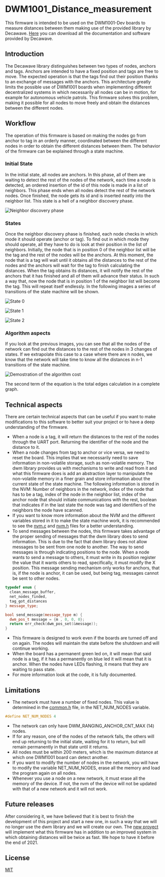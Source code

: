 # DWM1001_Distance_measurement

This firmware is intended to be used on the DWM1001-Dev boards to measure distances between them making use of the provided library by Decawave.
[Here](https://www.decawave.com/product/dwm1001-development-board/) you can download all the documentation and software provided by Decawave.

## Introduction
The Decawave library distinguishes between two types of nodes, anchors and tags. Anchors are intended to have a fixed position and tags are free to move. The expected operation is that the tags find out their position thanks to an exchange of messages with the anchors. This architecture greatly limits the possible use of DWM1001 boards when implementing different decentralized systems in which necessarily all nodes can be in motion, for example for autonomous vehicle patrols. This firmware solves this problem, making it possible for all nodes to move freely and obtain the distances between the different nodes.

## Workflow
The operation of this firmware is based on making the nodes go from anchor to tag in an orderly manner, coordinated between the different nodes in order to obtain the different distances between them. The behavior of the firmware can be explained through a state machine.

### Initial State
In the initial state, all nodes are anchors. In this phase, all of them are waiting to detect the rest of the nodes of the network, each time a node is detected, an ordered insertion of the id of this node is made in a list of neighbors. This phase ends when all nodes detect the rest of the network nodes. Once finished, the node gets its id and is inserted neatly into the neighbor list. This state is a hell of a neighbor discovery phase.

![Neighbor discovery phase](https://github.com/UCM-237/DWM1001_Distances_measurement/blob/main/assets/Neighbor%20discovery%20phase.png)

### States
Once the neighbor discovery phase is finished, each node checks in which mode it should operate (anchor or tag). To find out in which mode they should operate, all they have to do is look at their position in the list of neighbors. Initially, the node that is in position 0 of the neighbor list will be the tag and the rest of the nodes will be the anchors. At this moment, the node that is a tag will wait until it obtains all the distances to the rest of the nodes and the anchors will wait for the tag to finish calculating the distances. When the tag obtains its distances, it will notify the rest of the anchors that it has finished and all of them will advance their status. In such a way that, now the node that is in position 1 of the neighbor list will become the tag. This will repeat itself endlessly. In the following images a series of transitions of the state machine will be shown.

![State 0](https://github.com/UCM-237/DWM1001_Distances_measurement/blob/main/assets/State%200.png)

![State 1](https://github.com/UCM-237/DWM1001_Distances_measurement/blob/main/assets/State%201.png)

![State 2](https://github.com/UCM-237/DWM1001_Distances_measurement/blob/main/assets/State%202.png)

### Algorithm aspects
If you look at the previous images, you can see that all the nodes of the network can find out the distances to the rest of the nodes in 3 changes of states. If we extrapolate this case to a case where there are n nodes, we know that the network will take time to know all the distances in n-1 transitions of the state machine.

![Demostration of the algorithm cost](https://github.com/UCM-237/DWM1001_Distances_measurement/blob/main/assets/Standar%20method%20formula.gif)

The second term of the equation is the total edges calculation in a complete graph.

## Technical aspects
There are certain technical aspects that can be useful if you want to make modifications to this software to better suit your project or to have a deep understanding of the firmware.

* When a node is a tag, it will return the distances to the rest of the nodes through the UART port. Returning the identifier of the node and the distance to it.
* When a node changes from tag to anchor or vice versa, we need to reset the board. This implies that we necessarily need to save information in non-volatile storage, such as non-volatile memory. The dwm library provides us with mechanisms to write and read from it and what this firmware does is add an abstraction layer to manipulate the non-volatile memory in a finer grain and store information about the current state of the state machine. The following information is stored in the NVM:
Number of neighbors in the network, index of the node that has to be a tag, index of the node in the neighbor list, index of the anchor node that should initiate communications with the rest, boolean that indicates if in the last state the node was tag and identifiers of the neighbors the node have scanned.
* If you want to know more information about the NVM and the different variables stored in it to make the state machine work, it is recommended to see the [nvm.c](https://github.com/UCM-237/DWM1001_Distances_measurement/blob/main/source/nvm/nvm.c) and [nvm.h](https://github.com/UCM-237/DWM1001_Distances_measurement/blob/main/header/nvm/nvm.h) files for a better understanding.
* To send messages between the nodes, this firmware takes advantage of the proper sending of messages that the dwm library does to send information. This is due to the fact that dwm library does not allow messages to be sent from one node to another. The way to send messages is through indicating positions to the node. When a node wants to send a message to others, it must write in its position register the value that it wants others to read, specifically, it must modify the X position. This message sending mechanism only works for anchors, that is, if the node is anchor, it can be used, but being tag, messages cannot be sent to other nodes.
```c++
typedef enum {
  clean_message_buffer,
  net_nodes_finded,
  tag_got_distances
} message_type;
```
```c++
bool send_message(message_type m) {
  dwm_pos_t message = {m , 0, 0, 0};
  return err_check(dwm_pos_set(&message));
}
```
* This firmware is designed to work even if the boards are turned off and on again. The nodes will maintain the state before the shutdown and will continue working.
* When the board has a permanent green led on, it will mean that said node is a tag, if it has a permanently on blue led it will mean that it is anchor. When the nodes have LEDs flashing, it means that they are waiting to pass state.
* For more information look at the code, it is fully documented.

## Limitations
* The network must have a number of fixed nodes. This value is determined in the [common.h](https://github.com/UCM-237/DWM1001_Distances_measurement/blob/main/header/common.h) file, in the NET_NUM_NODES variable.
```c++
#define NET_NUM_NODES 4
```
* The network can only have DWM_RANGING_ANCHOR_CNT_MAX (14) nodes.
* If for any reason, one of the nodes of the network falls, the others will end up returning to the initial state, waiting for it to return, but will remain permanently in that state until it returns.
* All nodes must be within 200 meters, which is the maximum distance at which one DWM1001 board can detect another.
* If you want to modify the number of nodes in the network, you will have to modify the variable NET_NUM_NODES, erase all the memory and load the program again on all nodes.
* Whenever you use a node on a new network, it must erase all the memory of the device. If not, the nvm of the device will not be updated with that of a new network and it will not work.

## Future releases
After considering it, we have believed that it is best to finish the development of this project and start a new one, in such a way that we will no longer use the dwm library and we will create our own. The [new proyect](https://github.com/UCM-237/DWM1001_Distance_measurement_v2) will implement what this firmware has in addition to an improved system in which obtaining distances will be twice as fast. We hope to have it before the end of 2021.

## License
[MIT](https://choosealicense.com/licenses/mit/)
